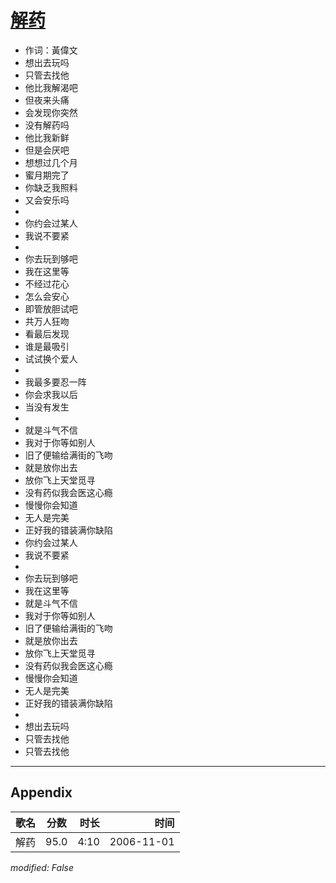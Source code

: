 # [解药](https://music.163.com/song?id=65775)

* 作词：黃偉文
* 想出去玩吗
* 只管去找他
* 他比我解渴吧
* 但夜来头痛
* 会发现你突然
* 没有解药吗
* 他比我新鲜
* 但是会厌吧
* 想想过几个月
* 蜜月期完了
* 你缺乏我照料
* 又会安乐吗
* 
* 你约会过某人
* 我说不要紧
* 
* 你去玩到够吧
* 我在这里等
* 不经过花心
* 怎么会安心
* 即管放胆试吧
* 共万人狂吻
* 看最后发现
* 谁是最吸引
* 试试换个爱人
* 
* 我最多要忍一阵
* 你会求我以后
* 当没有发生
* 
* 就是斗气不信
* 我对于你等如别人
* 旧了便输给满街的飞吻
* 就是放你出去
* 放你飞上天堂觅寻
* 没有药似我会医这心瘾
* 慢慢你会知道
* 无人是完美
* 正好我的错装满你缺陷
* 你约会过某人
* 我说不要紧
* 
* 你去玩到够吧
* 我在这里等
* 就是斗气不信
* 我对于你等如别人
* 旧了便输给满街的飞吻
* 就是放你出去
* 放你飞上天堂觅寻
* 没有药似我会医这心瘾
* 慢慢你会知道
* 无人是完美
* 正好我的错装满你缺陷
* 
* 想出去玩吗
* 只管去找他
* 只管去找他


---

## Appendix

|歌名|分数|时长|时间|
|:---|:---:|---:|---:|
|解药|95.0|4:10|2006-11-01

*modified: False*
